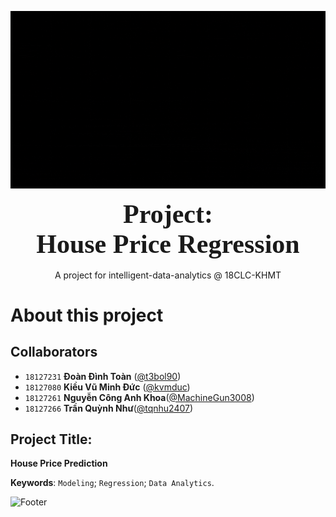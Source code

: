 <!-- Add banner here -->
![Banner](imgs/banners.gif)

<div style="text-align: center">
    <span style="font-size: 3em; font-weight: 700; font-family: Consolas">
        Project: <br>
        House Price Regression
    </span>
    <br><br>
    <span style="">
        A project for intelligent-data-analytics @ 18CLC-KHMT
    </span>
</div>

<div style="page-break-after: always"></div>

# About this project

## Collaborators

- `18127231` **Đoàn Đình Toàn** ([@t3bol90](https://github.com/t3bol90))
- `18127080` **Kiều Vũ Minh Đức** ([@kvmduc](https://github.com/kvmduc))
- `18127261` **Nguyễn Công Anh Khoa**([@MachineGun3008](https://github.com/MachineGun3008))
- `18127266` **Trần Quỳnh Như**([@tqnhu2407](https://github.com/tqnhu2407))

## Project Title:

**House Price Prediction**

**Keywords**: `Modeling`; `Regression`; `Data Analytics`.

<div style="page-break-after: always"></div>

![Footer](https://i.imgur.com/PSMD4pJ.png)